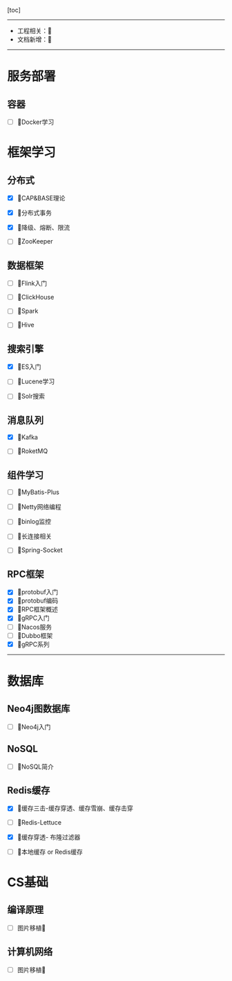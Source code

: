 [toc]

---

- 工程相关：🔧
- 文档新增：📖

---

# 服务部署

## 容器

- [ ] 📖Docker学习



# 框架学习

## 分布式

- [x] 📖CAP&BASE理论
- [x] 📖分布式事务
- [x] 📖降级、熔断、限流
- [ ] 📖ZooKeeper



## 数据框架

- [ ] 📖Flink入门
- [ ] 📖ClickHouse
- [ ] 📖Spark
- [ ] 📖Hive



## 搜索引擎

- [x] 📖ES入门
- [ ] 📖Lucene学习
- [ ] 📖Solr搜索



## 消息队列

- [x] 📖Kafka
- [ ] 📖RoketMQ



## 组件学习

- [ ] 📖MyBatis-Plus
- [ ] 📖Netty网络编程
- [ ] 📖binlog监控

- [ ] 📖长连接相关
- [ ] 📖Spring-Socket



## RPC框架

- [x] 📖protobuf入门
- [x] 📖protobuf编码
- [x] 📖RPC框架概述
- [x] 📖gRPC入门
- [ ] 📖Nacos服务
- [ ] 📖Dubbo框架
- [x] 📖gRPC系列

---



# 数据库

## Neo4j图数据库

- [ ] 📖Neo4j入门



## NoSQL

- [ ] 📖NoSQL简介



## Redis缓存

- [x] 📖缓存三击-缓存穿透、缓存雪崩、缓存击穿
- [ ] 📖Redis-Lettuce
- [x] 📖缓存穿透- 布隆过滤器
- [ ] 📖本地缓存 or Redis缓存



# CS基础

## 编译原理

- [ ] 图片移植🔧



## 计算机网络

- [ ] 图片移植🔧

